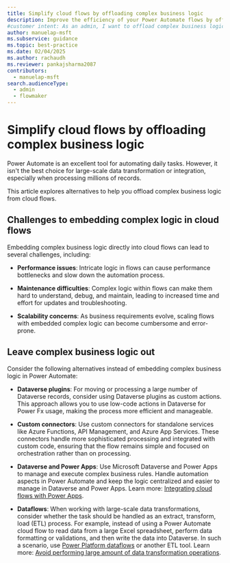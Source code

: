 ```yaml
---
title: Simplify cloud flows by offloading complex business logic
description: Improve the efficiency of your Power Automate flows by offloading complex business logic with alternatives like Dataverse plugins and custom connectors.
#customer intent: As an admin, I want to offload complex business logic from cloud flows so that I can improve performance and maintainability.
author: manuelap-msft
ms.subservice: guidance
ms.topic: best-practice
ms.date: 02/04/2025
ms.author: rachaudh
ms.reviewer: pankajsharma2087
contributors: 
  - manuelap-msft
search.audienceType: 
  - admin
  - flowmaker
---
```


# Simplify cloud flows by offloading complex business logic

Power Automate is an excellent tool for automating daily tasks. However, it isn't the best choice for large-scale data transformation or integration, especially when processing millions of records.

This article explores alternatives to help you offload complex business logic from cloud flows.

## Challenges to embedding complex logic in cloud flows

Embedding complex business logic directly into cloud flows can lead to several challenges, including:

- **Performance issues**: Intricate logic in flows can cause performance bottlenecks and slow down the automation process.

- **Maintenance difficulties**: Complex logic within flows can make them hard to understand, debug, and maintain, leading to increased time and effort for updates and troubleshooting.

- **Scalability concerns**: As business requirements evolve, scaling flows with embedded complex logic can become cumbersome and error-prone.

## Leave complex business logic out

Consider the following alternatives instead of embedding complex business logic in Power Automate:

- **Dataverse plugins**: For moving or processing a large number of Dataverse records, consider using Dataverse plugins as custom actions. This approach allows you to use low-code actions in Dataverse for Power Fx usage, making the process more efficient and manageable.

- **Custom connectors**: Use custom connectors for standalone services like Azure Functions, API Management, and Azure App Services. These connectors handle more sophisticated processing and integrated with custom code, ensuring that the flow remains simple and focused on orchestration rather than on processing.

- **Dataverse and Power Apps**: Use Microsoft Dataverse and Power Apps to manage and execute complex business rules. Handle automation aspects in Power Automate and keep the logic centralized and easier to manage in Dataverse and Power Apps. Learn more: [Integrating cloud flows with Power Apps](integrating-cloud-flows-power-apps.md).

- **Dataflows**: When working with large-scale data transformations, consider whether the task should be handled as an extract, transform, load (ETL) process. For example, instead of using a Power Automate cloud flow to read data from a large Excel spreadsheet, perform data formatting or validations, and then write the data into Dataverse. In such a scenario, use [Power Platform dataflows](/power-query/dataflows/create-use) or another ETL tool. Learn more: [Avoid performing large amount of data transformation operations](avoid-anti-patterns.md#avoid-large-numbers-of-data-transformation-operations).
